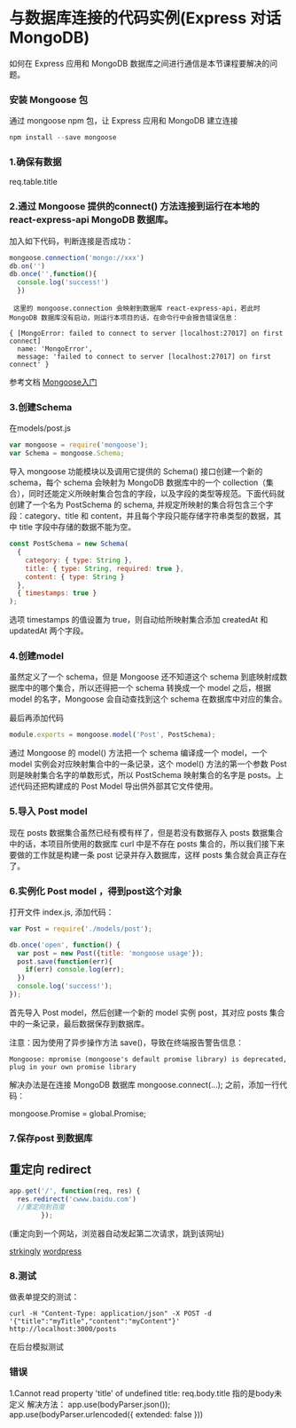 # 与数据库连接的代码实例(Express 对话 MongoDB)
如何在 Express 应用和 MongoDB 数据库之间进行通信是本节课程要解决的问题。
### 安装 Mongoose 包

通过 mongoose npm 包，让 Express 应用和 MongoDB 建立连接

```js
npm install --save mongoose
```
### 1.确保有数据
req.table.title
### 2.通过 Mongoose 提供的connect() 方法连接到运行在本地的 react-express-api MongoDB 数据库。
加入如下代码，判断连接是否成功：
```js
mongoose.connection('mongo://xxx')
db.on('')
db.once('',function(){
  console.log('success!')
  })
```

     这里的 mongoose.connection 会映射到数据库 react-express-api，若此时 MongoDB 数据库没有启动，则运行本项目的话，在命令行中会报告错误信息：
```
{ [MongoError: failed to connect to server [localhost:27017] on first connect]
  name: 'MongoError',
  message: 'failed to connect to server [localhost:27017] on first connect' }
  ```
  参考文档 [Mongoose入门](http://mongoosejs.com/docs/index.html)
### 3.创建Schema
在models/post.js
```js
var mongoose = require('mongoose');
var Schema = mongoose.Schema;
```

导入 mongoose 功能模块以及调用它提供的 Schema() 接口创建一个新的 schema，每个 schema 会映射为 MongoDB 数据库中的一个 collection（集合），同时还能定义所映射集合包含的字段，以及字段的类型等规范。下面代码就创建了一个名为 PostSchema 的 schema, 并规定所映射的集合将包含三个字段：category、title 和 content，并且每个字段只能存储字符串类型的数据，其中 title 字段中存储的数据不能为空。

```js
const PostSchema = new Schema(
  {
    category: { type: String },
    title: { type: String, required: true },
    content: { type: String }
  },
  { timestamps: true }
);
```
选项 timestamps 的值设置为 true，则自动给所映射集合添加 createdAt 和 updatedAt 两个字段。



### 4.创建model
虽然定义了一个 schema，但是 Mongoose 还不知道这个 schema 到底映射成数据库中的哪个集合，所以还得把一个 schema 转换成一个 model 之后，根据 model 的名字，Mongoose 会自动查找到这个 schema 在数据库中对应的集合。

最后再添加代码
```js
module.exports = mongoose.model('Post', PostSchema);
```
通过 Mongoose 的 model() 方法把一个 schema 编译成一个 model，一个 model 实例会对应映射集合中的一条记录，这个 model() 方法的第一个参数 Post 则是映射集合名字的单数形式，所以 PostSchema 映射集合的名字是 posts。上述代码还把构建成的 Post Model 导出供外部其它文件使用。

### 5.导入 Post model
现在 posts 数据集合虽然已经有模有样了，但是若没有数据存入 posts 数据集合中的话，本项目所使用的数据库 curl 中是不存在 posts 集合的，所以我们接下来要做的工作就是构建一条 post 记录并存入数据库，这样 posts 集合就会真正存在了。

### 6.实例化 Post model ，得到post这个对象
打开文件 index.js, 添加代码：
```js
var Post = require('./models/post');

db.once('open', function() {
  var post = new Post({title: 'mongoose usage'});
  post.save(function(err){
    if(err) console.log(err);
  })
  console.log('success!');
});
```
首先导入 Post model，然后创建一个新的 model 实例 post，其对应 posts 集合中的一条记录，最后数据保存到数据库。

注意：因为使用了异步操作方法 save()，导致在终端报告警告信息：
```
Mongoose: mpromise (mongoose's default promise library) is deprecated, plug in your own promise library
```
解决办法是在连接 MongoDB 数据库 mongoose.connect(...); 之前，添加一行代码：

mongoose.Promise = global.Promise;

### 7.保存post 到数据库

## 重定向 redirect
```js
app.get('/', function(req, res) {
  res.redirect('cwww.baidu.com')
  //重定向到百度
        });
```
(重定向到一个网站，浏览器自动发起第二次请求，跳到该网址)

[strkingly](strkingly.com)
[wordpress](http://wordpress.com)

### 8.测试

做表单提交的测试：

```
curl -H "Content-Type: application/json" -X POST -d
'{"title":"myTitle","content":"myContent"}' http://localhost:3000/posts
```
在后台模拟测试

### 错误
1.Cannot read property 'title' of undefined
    title: req.body.title
    指的是body未定义
解决方法：
  app.use(bodyParser.json());
  app.use(bodyParser.urlencoded({ extended: false }))
